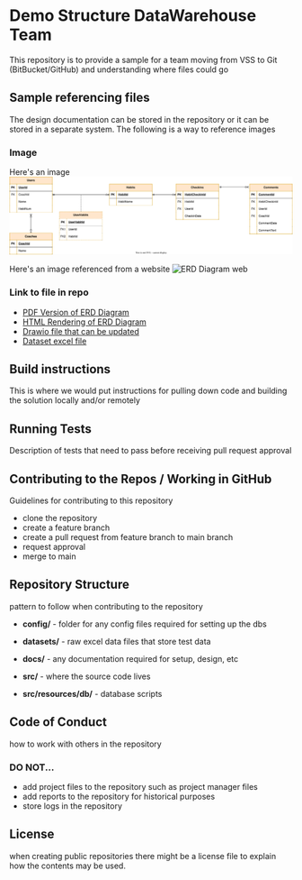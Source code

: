 # Demo Structure DataWarehouse Team 
This repository is to provide a sample for a team moving from VSS to Git (BitBucket/GitHub) and understanding where files could go

## Sample referencing files
The design documentation can be stored in the repository or it can be stored in a separate system.
The following is a way to reference images

### Image
Here's an image ![ERD Diagram](docs/SampleERDDiagramSVG.drawio.svg)

Here's an image referenced from a website ![ERD Diagram web](https://d2slcw3kip6qmk.cloudfront.net/marketing/pages/chart/seo/ERD/discovery/erd-example.svg)

### Link to file in repo

* [PDF Version of ERD Diagram](docs/SampleERDDiagramPDF.drawio.pdf)
* [HTML Rendering of ERD Diagram](docs/SampleERDDiagram.drawio.html)
* [Drawio file that can be updated](docs/SampleERDDiagram.drawio)
* [Dataset excel file](datasets/SuperStoreUS-2015.xlsx)

## Build instructions
This is where we would put instructions for pulling down code and building the solution locally and/or remotely

## Running Tests
Description of tests that need to pass before receiving pull request approval

## Contributing to the Repos / Working in GitHub
Guidelines for contributing to this repository
* clone the repository
* create a feature branch
* create a pull request from feature branch to main branch
* request approval
* merge to main

## Repository Structure
pattern to follow when contributing to the repository

* __config/__ - folder for any config files required for setting up the dbs

* __datasets/__ - raw excel data files that store test data

* __docs/__ - any documentation required for setup, design, etc

* __src/__ - where the source code lives

* __src/resources/db/__ - database scripts

## Code of Conduct
how to work with others in the repository

### DO NOT...
* add project files to the repository such as project manager files
* add reports to the repository for historical purposes
* store logs in the repository

## License
when creating public repositories there might be a license file to explain how the contents may be used.



